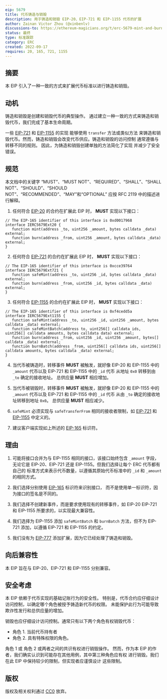 ```yaml
---
eip: 5679
title: 代币铸造与销毁
description: 用于铸造和销毁 EIP-20、EIP-721 和 EIP-1155 代币的扩展
author: Zainan Victor Zhou (@xinbenlv)
discussions-to: https://ethereum-magicians.org/t/erc-5679-mint-and-burn-tokens/10913
status: 最终
type: 标准跟踪
category: ERC
created: 2022-09-17
requires: 20, 165, 721, 1155
---
```


## 摘要

本 EIP 引入了一种一致的方式来扩展代币标准以进行铸造和销毁。

## 动机

铸造和销毁是创建和销毁代币的典型操作。
通过建立一种一致的方式来铸造和销毁代币，我们完成了基本生命周期。

一些 [EIP-721](./eip-721.md) 和 [EIP-1155](./eip-1155.md) 的实现
能够使用 `transfer` 方法或类似方法
来铸造和销毁代币。然而，铸造和销毁会改变代币供应。铸造和销毁的访问控制
通常遵循与转移不同的规则。
因此，为铸造和销毁创建单独的方法简化了实现
并减少了安全错误。

## 规范

本文档中的关键字 “MUST”、“MUST NOT”、“REQUIRED”、“SHALL”、“SHALL NOT”、“SHOULD”、“SHOULD NOT”、“RECOMMENDED”、“MAY”和“OPTIONAL” 应按 RFC 2119 中的描述进行解释。

1. 任何符合 [EIP-20](./eip-20.md) 的合约在扩展此 EIP 时，
**MUST** 实现以下接口：

```solidity
// The EIP-165 identifier of this interface is 0xd0017968
interface IERC5679Ext20 {
   function mint(address _to, uint256 _amount, bytes calldata _data) external;
   function burn(address _from, uint256 _amount, bytes calldata _data) external;
}
```

2. 任何符合 [EIP-721](./eip-721.md) 的合约在扩展此 EIP 时，
**MUST** 实现以下接口：

```solidity
// The EIP-165 identifier of this interface is 0xcce39764
interface IERC5679Ext721 {
   function safeMint(address _to, uint256 _id, bytes calldata _data) external;
   function burn(address _from, uint256 _id, bytes calldata _data) external;
}
```

3. 任何符合 [EIP-1155](./eip-1155.md) 的合约在扩展此 EIP 时，
**MUST** 实现以下接口：

```solidity
// The EIP-165 identifier of this interface is 0xf4cedd5a
interface IERC5679Ext1155 {
   function safeMint(address _to, uint256 _id, uint256 _amount, bytes calldata _data) external;
   function safeMintBatch(address to, uint256[] calldata ids, uint256[] calldata amounts, bytes calldata data) external;
   function burn(address _from, uint256 _id, uint256 _amount, bytes[] calldata _data) external;
   function burnBatch(address _from, uint256[] calldata ids, uint256[] calldata amounts, bytes calldata _data) external;
}
```

4. 当代币被铸造时，转移事件 **MUST** 被触发，就好像
EIP-20 和 EIP-1155 中的 `_amount` 代币以及 EIP-721 和 EIP-1155 中的 `_id` 代币
从地址 `0x0` 转移到由 `_to` 确定的接收地址。
总供应量 **MUST** 相应增加。

5. 当代币被销毁时，转移事件 **MUST** 被触发，就好像
EIP-20 和 EIP-1155 中的 `_amount` 代币以及 EIP-721 和 EIP-1155 中的 `_id` 代币
从由 `_to` 确定的接收地址转移到地址 `0x0`。
总供应量 **MUST** 相应减少。

6. `safeMint` 必须实现与 `safeTransferFrom` 相同的接收者限制，如
[EIP-721](./eip-721.md) 和 [EIP-1155](./eip-1155.md) 中定义的。

7. 建议客户端实现如上所述的 [EIP-165](./eip-165.md) 标识符。

## 理由

1. 可能将接口合并为与 EIP-1155 相同的接口，该接口始终包含 `_amount` 字段，
无论它是 EIP-20、EIP-721 还是 EIP-1155。但我们选择让每个 ERC 代币都有自己的
标准方式来表示代币数量，以遵循其原始代币标准中的 `_id` 和 `_amount` 的相同方式。

2. 我们选择分别使用 [EIP-165](./eip-165.md) 标识符来识别接口，
而不是使用单一标识符，因为接口的签名是不同的。

3. 我们选择不创建新事件，而是要求使用现有的转移事件，如 EIP-20
EIP-721 和 EIP-1155 所要求的，以实现最大兼容性。

4. 我们选择为 EIP-1155 添加 `safeMintBatch` 和 `burnBatch` 方法，但不为 EIP-721 添加，以遵循
EIP-721 和 EIP-1155 的约定。

5. 我们没有为 [EIP-777](./eip-777.md) 添加扩展，因为它已经处理了铸造和销毁。

## 向后兼容性

本 EIP 旨在与 EIP-20、EIP-721 和 EIP-1155 分别兼容。

## 安全考虑

本 EIP 依赖于代币实现的基础记账行为的安全性。
特别是，代币合约应仔细设计访问控制，以确定哪个角色被授予铸造新代币的权限。
未能保护此行为可能导致欺诈性发行和总供应量的增加。

销毁也应仔细设计访问控制。通常只有以下两个角色有权销毁代币：

- 角色 1. 当前代币持有者
- 角色 2. 具有特殊权限的角色。

角色 1 或 角色 2 或两者之间的共识有权进行销毁操作。
然而，作为本 EIP 的作者，我们确实认识到可能存在其他用例，其中第三种角色应有权
进行销毁。我们在此 EIP 中保持较少的限制，但实现者应谨慎设计
这些限制。

## 版权

版权及相关权利通过 [CC0](../LICENSE.md) 放弃。